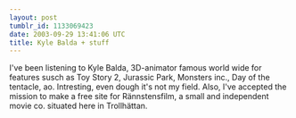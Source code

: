 ```yaml
---
layout: post
tumblr_id: 1133069423
date: 2003-09-29 13:41:06 UTC
title: Kyle Balda + stuff
---
```


I've been listening to Kyle Balda, 3D-animator famous world wide for features susch as Toy Story 2, Jurassic Park, Monsters inc., Day of the tentacle, ao. Intresting, even dough it's not my field. Also, I've accepted the mission to make a free site for Rännstensfilm, a small and independent movie co. situated here in Trollhättan.
